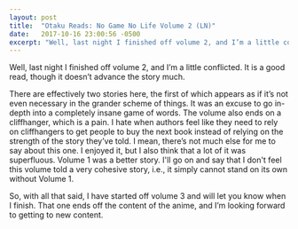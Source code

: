 ```yaml
---
layout: post
title:  "Otaku Reads: No Game No Life Volume 2 (LN)"
date:   2017-10-16 23:00:56 -0500
excerpt: "Well, last night I finished off volume 2, and I’m a little conflicted. It is a good read, though it doesn’t advance the story much."
---
```

<p>Well, last night I finished off volume 2, and I’m a little conflicted. It is a good read, though it doesn’t advance the story much. </p>
<p>There are effectively two stories here, the first of which appears as if it’s not even necessary in the grander scheme of things. It was an excuse to go in-depth into a completely insane game of words. The volume also ends on a cliffhanger, which is a pain. I hate when authors feel like they need to rely on cliffhangers to get people to buy the next book instead of relying on the strength of the story they’ve told. I mean, there’s not much else for me to say about this one. I enjoyed it, but I also think that a lot of it was superfluous. Volume 1 was a better story. I'll go on and say that I don't feel this volume told a very cohesive story, i.e., it simply cannot stand on its own without Volume 1.</p>
<p>So, with all that said, I have started off volume 3 and will let you know when I finish. That one ends off the content of the anime, and I’m looking forward to getting to new content.</p>